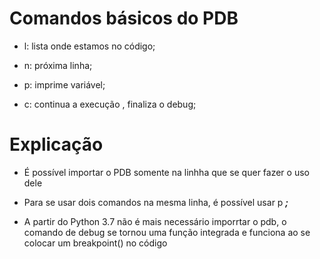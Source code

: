 # Comandos básicos do PDB

- l: lista onde estamos no código;

- n: próxima linha;

- p: imprime variável;

- c: continua a execução , finaliza o debug;

# Explicação 

- É possível importar o PDB somente na linhha que se quer fazer o uso dele

- Para se usar dois comandos na mesma linha, é possível usar p ***;***

- A partir do Python 3.7 não é mais necessário imporrtar o pdb, o comando de debug se tornou uma função integrada e funciona ao se colocar um breakpoint() no código